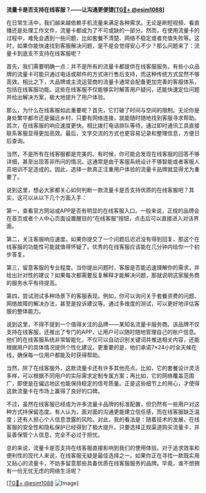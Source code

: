**流量卡是否支持在线客服？——让沟通更便捷[[TG💪+ @esim1088](https://t.me/s/esim1088)]**

在日常生活中，我们越来越依赖手机流量来满足各种需求。无论是刷短视频、看直播还是处理工作文件，流量卡都成为了不可或缺的一部分。然而，在使用流量卡的过程中，难免会遇到一些问题，比如套餐不清楚、网络不稳定或者充值失败等。这时，如果你能快速找到客服解决问题，是不是会觉得安心不少？那么问题来了：流量卡到底支不支持在线客服呢？

首先，我们需要明确一点：并不是所有的流量卡都提供在线客服服务。有些小众品牌的流量卡可能只通过电话或邮件的方式进行售后支持，而这种传统方式显然不够高效。相比之下，大品牌或主流运营商的流量卡通常会配备更加完善的客服体系，包括在线客服功能。这些在线客服不仅能够实时解答用户疑问，还能快速定位问题并给出解决方案，极大地提升了用户体验。

那么，为什么在线客服如此重要呢？首先，它打破了时间与空间的限制。无论你是身处繁华都市还是偏远乡村，只要有网络连接，就能随时随地找到客服寻求帮助。其次，在线客服的响应速度更快。相比拨打电话排队等待，通过即时通讯工具直接联系客服显得更加高效。最后，文字交流的方式也更容易记录和整理信息，方便日后查询。

当然，不是所有在线客服都是完美的。有时候，你可能会发现在线客服的回答不够详细，甚至出现答非所问的情况。这通常是由于客服系统设计不够智能或者客服人员培训不足造成的。因此，选择一款真正注重用户体验的流量卡品牌就显得尤为重要了。

说到这里，想必大家都关心如何判断一款流量卡是否支持优质的在线客服吧？其实，这可以从以下几个方面入手：

第一，查看官方网站或APP是否有明显的在线客服入口。一般来说，正规的品牌会在首页或者个人中心页面设置醒目的“在线客服”按钮，点击后可以直接进入对话界面。

第二，关注客服响应速度。如果你提交了一个问题后迟迟没有得到回复，那这个在线客服的功能性可能就值得怀疑了。优秀的在线客服应该能在几分钟内给你一个初步答复。

第三，留意客服的专业程度。当你提出问题时，客服是否能迅速理解你的需求，并给出针对性的建议？如果每次都需要反复解释才能解决问题，那就说明这家服务商的服务水平有待提高。

第四，尝试测试多种场景下的客服表现。例如，你可以询问关于套餐资费的问题、网络故障的解决办法，甚至是投诉建议等。通过多维度的测试，可以更好地评估客服的整体能力。

说到这里，不得不提到一个值得关注的品牌——某知名流量卡服务商。该品牌不仅支持在线客服，还推出了专门的APP，让用户可以随时随地管理自己的账户信息。他们的在线客服系统非常智能化，不仅可以自动识别关键词并推送相关内容，还能根据用户的具体情况提供个性化建议。更重要的是，他们承诺7×24小时全天候在线，确保每一位用户都能及时获得帮助。

当然，除了在线客服外，这款流量卡还有许多其他亮点。比如，它的套餐设计灵活多样，可以根据不同用户的实际需求定制专属方案；再比如，它的网络覆盖范围广，即使是在偏远地区也能保持稳定的信号质量。正是这些细节上的用心，才使得这款流量卡在市场上赢得了良好的口碑。

不过，虽然在线客服已经成为许多流量卡品牌的标准配置，但仍然有一些用户对这种方式持保留态度。有人认为，面对面的沟通更能建立信任感，而在线客服缺乏温度；还有人担心个人信息泄露的风险。对此，我的看法是：随着技术的发展，在线客服的安全性和隐私保护已经得到了极大提升。只要选择正规渠道购买流量卡，并妥善保管个人信息，完全不必过于担忧。

总的来说，流量卡是否支持在线客服直接影响到我们的使用体验。对于追求效率和便利性的现代人来说，在线客服无疑是最佳选择之一。如果你正在寻找一款既实用又贴心的流量卡，不妨多留意那些具备优质在线客服服务的品牌。毕竟，谁不想拥有一份无忧无虑的网络生活呢？

[[TG💪+ @esim1088](https://t.me/s/esim1088) ![Image](https://i.postimg.cc/4NQfJmqS/Snipaste-2025-05-13-00-14-12.png)]